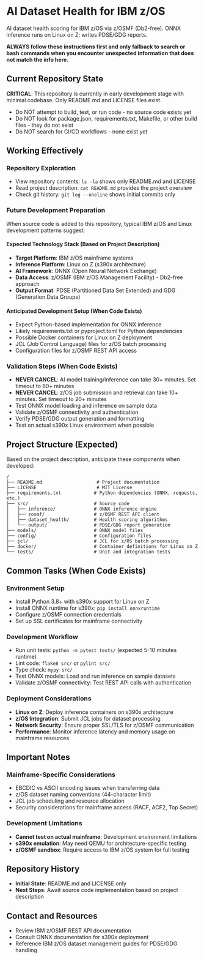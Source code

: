 # AI Dataset Health for IBM z/OS

AI dataset health scoring for IBM z/OS via z/OSMF (Db2-free). ONNX inference runs on Linux on Z; writes PDSE/GDG reports.

**ALWAYS follow these instructions first and only fallback to search or bash commands when you encounter unexpected information that does not match the info here.**

## Current Repository State

**CRITICAL**: This repository is currently in early development stage with minimal codebase. Only README.md and LICENSE files exist.

- Do NOT attempt to build, test, or run code - no source code exists yet
- Do NOT look for package.json, requirements.txt, Makefile, or other build files - they do not exist
- Do NOT search for CI/CD workflows - none exist yet

## Working Effectively

### Repository Exploration
- View repository contents: `ls -la` shows only README.md and LICENSE
- Read project description: `cat README.md` provides the project overview
- Check git history: `git log --oneline` shows initial commits only

### Future Development Preparation
When source code is added to this repository, typical IBM z/OS and Linux development patterns suggest:

#### Expected Technology Stack (Based on Project Description)
- **Target Platform**: IBM z/OS mainframe systems
- **Inference Platform**: Linux on Z (s390x architecture)
- **AI Framework**: ONNX (Open Neural Network Exchange)
- **Data Access**: z/OSMF (IBM z/OS Management Facility) - Db2-free approach
- **Output Format**: PDSE (Partitioned Data Set Extended) and GDG (Generation Data Groups)

#### Anticipated Development Setup (When Code Exists)
- Expect Python-based implementation for ONNX inference
- Likely requirements.txt or pyproject.toml for Python dependencies
- Possible Docker containers for Linux on Z deployment
- JCL (Job Control Language) files for z/OS batch processing
- Configuration files for z/OSMF REST API access

### Validation Steps (When Code Exists)
- **NEVER CANCEL**: AI model training/inference can take 30+ minutes. Set timeout to 60+ minutes
- **NEVER CANCEL**: z/OS job submission and retrieval can take 10+ minutes. Set timeout to 20+ minutes
- Test ONNX model loading and inference on sample data
- Validate z/OSMF connectivity and authentication
- Verify PDSE/GDG output generation and formatting
- Test on actual s390x Linux environment when possible

## Project Structure (Expected)
Based on the project description, anticipate these components when developed:

```
/
├── README.md                    # Project documentation
├── LICENSE                      # MIT License
├── requirements.txt            # Python dependencies (ONNX, requests, etc.)
├── src/                        # Source code
│   ├── inference/              # ONNX inference engine
│   ├── zosmf/                  # z/OSMF REST API client
│   ├── dataset_health/         # Health scoring algorithms
│   └── output/                 # PDSE/GDG report generation
├── models/                     # ONNX model files
├── config/                     # Configuration files
├── jcl/                        # JCL for z/OS batch processing
├── docker/                     # Container definitions for Linux on Z
└── tests/                      # Unit and integration tests
```

## Common Tasks (When Code Exists)

### Environment Setup
- Install Python 3.8+ with s390x support for Linux on Z
- Install ONNX runtime for s390x: `pip install onnxruntime`
- Configure z/OSMF connection credentials
- Set up SSL certificates for mainframe connectivity

### Development Workflow
- Run unit tests: `python -m pytest tests/` (expected 5-10 minutes runtime)
- Lint code: `flake8 src/` or `pylint src/`
- Type check: `mypy src/`
- Test ONNX models: Load and run inference on sample datasets
- Validate z/OSMF connectivity: Test REST API calls with authentication

### Deployment Considerations
- **Linux on Z**: Deploy inference containers on s390x architecture
- **z/OS Integration**: Submit JCL jobs for dataset processing
- **Network Security**: Ensure proper SSL/TLS for z/OSMF communication
- **Performance**: Monitor inference latency and memory usage on mainframe resources

## Important Notes

### Mainframe-Specific Considerations
- EBCDIC vs ASCII encoding issues when transferring data
- z/OS dataset naming conventions (44-character limit)
- JCL job scheduling and resource allocation
- Security considerations for mainframe access (RACF, ACF2, Top Secret)

### Development Limitations
- **Cannot test on actual mainframe**: Development environment limitations
- **s390x emulation**: May need QEMU for architecture-specific testing
- **z/OSMF sandbox**: Require access to IBM z/OS system for full testing

## Repository History
- **Initial State**: README.md and LICENSE only
- **Next Steps**: Await source code implementation based on project description

## Contact and Resources
- Review IBM z/OSMF REST API documentation
- Consult ONNX documentation for s390x deployment
- Reference IBM z/OS dataset management guides for PDSE/GDG handling